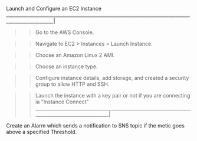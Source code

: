 
Launch and Configure an EC2 Instance
__________________________________________________________________________________________________|
>>Go to the AWS Console.
 
>>Navigate to EC2 > Instances > Launch Instance.
 
>>Choose an Amazon Linux 2 AMI.
 
>>Choose an instance type.
 
>>Configure instance details, add storage, and created a security group to allow HTTP and SSH.
 
>>Launch the instance with a key pair or not if you are connecting ia "Instance Connect"
_________________________________________________________________________________________________|
 
Create an Alarm which sends a notification to SNS topic if the metic goes above a specified Threshold.
